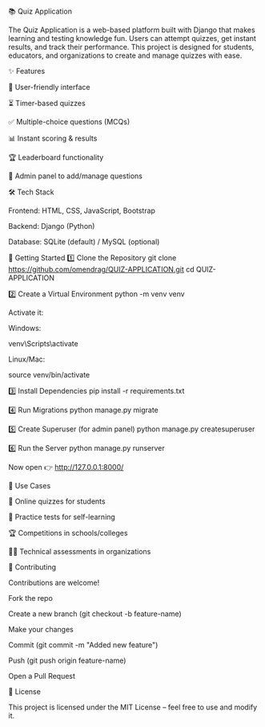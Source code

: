 📚 Quiz Application

The Quiz Application is a web-based platform built with Django that makes learning and testing knowledge fun. Users can attempt quizzes, get instant results, and track their performance. This project is designed for students, educators, and organizations to create and manage quizzes with ease.

✨ Features

🎯 User-friendly interface

⏳ Timer-based quizzes

✅ Multiple-choice questions (MCQs)

📊 Instant scoring & results

🏆 Leaderboard functionality

🔑 Admin panel to add/manage questions

🛠 Tech Stack

Frontend: HTML, CSS, JavaScript, Bootstrap

Backend: Django (Python)

Database: SQLite (default) / MySQL (optional)

🚀 Getting Started
1️⃣ Clone the Repository
git clone https://github.com/omendrag/QUIZ-APPLICATION.git
cd QUIZ-APPLICATION

2️⃣ Create a Virtual Environment
python -m venv venv


Activate it:

Windows:

venv\Scripts\activate


Linux/Mac:

source venv/bin/activate

3️⃣ Install Dependencies
pip install -r requirements.txt

4️⃣ Run Migrations
python manage.py migrate

5️⃣ Create Superuser (for admin panel)
python manage.py createsuperuser

6️⃣ Run the Server
python manage.py runserver


Now open 👉 http://127.0.0.1:8000/


🎯 Use Cases

🏫 Online quizzes for students

🧠 Practice tests for self-learning

🏆 Competitions in schools/colleges

👩‍💻 Technical assessments in organizations

🤝 Contributing

Contributions are welcome!

Fork the repo

Create a new branch (git checkout -b feature-name)

Make your changes

Commit (git commit -m "Added new feature")

Push (git push origin feature-name)

Open a Pull Request

📜 License

This project is licensed under the MIT License – feel free to use and modify it.
